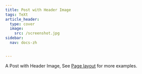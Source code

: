 ```yaml
---
title: Post with Header Image
tags: TeXt
article_header:
  type: cover
  image:
    src: /screenshot.jpg
sidebar:
  nav: docs-zh


---
```


A Post with Header Image, See [Page layout](https://tianqi.name/jekyll-TeXt-theme/samples.html#page-layout) for more examples.

<!--more-->
